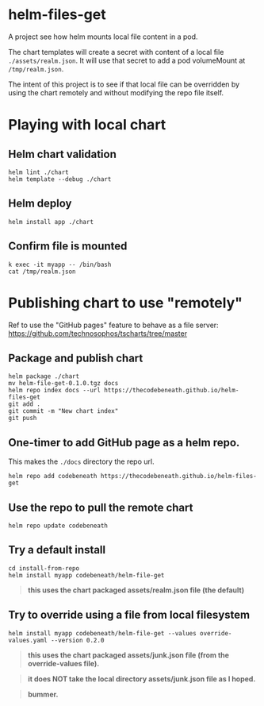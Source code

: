 # helm-files-get
A project see how helm mounts local file content in a pod.

The chart templates will create a secret with content of a local file `./assets/realm.json`.
It will use that secret to add a pod volumeMount at `/tmp/realm.json`.

The intent of this project is to see if that local file can be overridden by using the chart remotely and without modifying the repo file itself.

# Playing with local chart

## Helm chart validation
```
helm lint ./chart
helm template --debug ./chart
```

## Helm deploy
```
helm install app ./chart
```

## Confirm file is mounted
```
k exec -it myapp -- /bin/bash
cat /tmp/realm.json
```

# Publishing chart to use "remotely"

Ref to use the "GitHub pages" feature to behave as a file server: https://github.com/technosophos/tscharts/tree/master

## Package and publish chart
```
helm package ./chart
mv helm-file-get-0.1.0.tgz docs
helm repo index docs --url https://thecodebeneath.github.io/helm-files-get
git add .
git commit -m "New chart index"
git push
```

## One-timer to add GitHub page as a helm repo.
This makes the `./docs` directory the repo url.
```
helm repo add codebeneath https://thecodebeneath.github.io/helm-files-get
```

## Use the repo to pull the remote chart
```
helm repo update codebeneath
```

## Try a default install
```
cd install-from-repo
helm install myapp codebeneath/helm-file-get
```

> **this uses the chart packaged assets/realm.json file (the default)**

## Try to override using a file from local filesystem
```
helm install myapp codebeneath/helm-file-get --values override-values.yaml --version 0.2.0
```
> **this uses the chart packaged assets/junk.json file (from the override-values file).**

> **it does NOT take the local directory assets/junk.json file as I hoped.**

> **bummer.**

